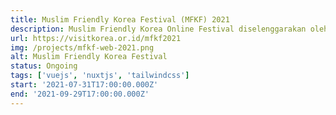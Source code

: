 ```yaml
---
title: Muslim Friendly Korea Festival (MFKF) 2021
description: Muslim Friendly Korea Online Festival diselenggarakan oleh Korea Tourism Organization (KTO). Acara ini bertujuan mengobati kerinduan para pencinta Korea sekaligus memberi informasi tentang segala hal yang bersifat ramah Muslim di Korea.
url: https://visitkorea.or.id/mfkf2021
img: /projects/mfkf-web-2021.png
alt: Muslim Friendly Korea Festival
status: Ongoing
tags: ['vuejs', 'nuxtjs', 'tailwindcss']
start: '2021-07-31T17:00:00.000Z'
end: '2021-09-29T17:00:00.000Z'
---
```

